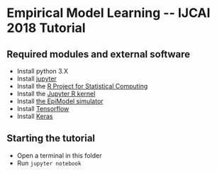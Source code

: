 # Empirical Model Learning -- IJCAI 2018 Tutorial

## Required modules and external software

* Install python 3.X
* Install [jupyter](http://jupyter.org)
* Install the [R Project for Statistical Computing](https://www.r-project.org)
* Install the [Jupyter R kernel](https://irkernel.github.io)
* Install [the EpiModel simulator](http://www.epimodel.org)
* Install [Tensorflow](https://www.tensorflow.org)
* Install [Keras](https://keras.io)

## Starting the tutorial

* Open a terminal in this folder
* Run `jupyter notebook`

